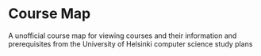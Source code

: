 # Course Map

A unofficial course map for viewing courses and their information and prerequisites from the University of Helsinki computer science study plans
